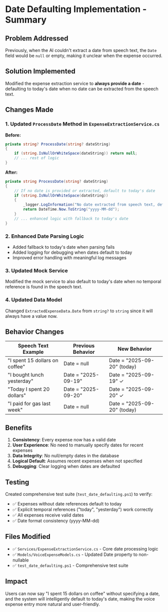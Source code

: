 # Date Defaulting Implementation - Summary

## Problem Addressed
Previously, when the AI couldn't extract a date from speech text, the `Date` field would be `null` or empty, making it unclear when the expense occurred.

## Solution Implemented
Modified the expense extraction service to **always provide a date** - defaulting to today's date when no date can be extracted from the speech text.

## Changes Made

### 1. Updated `ProcessDate` Method in `ExpenseExtractionService.cs`

**Before:**
```csharp
private string? ProcessDate(string? dateString)
{
    if (string.IsNullOrWhiteSpace(dateString)) return null;
    // ... rest of logic
}
```

**After:**
```csharp
private string ProcessDate(string? dateString)
{
    // If no date is provided or extracted, default to today's date
    if (string.IsNullOrWhiteSpace(dateString)) 
    {
        _logger.LogInformation("No date extracted from speech text, defaulting to today's date");
        return DateTime.Now.ToString("yyyy-MM-dd");
    }
    // ... enhanced logic with fallback to today's date
}
```

### 2. Enhanced Date Parsing Logic
- Added fallback to today's date when parsing fails
- Added logging for debugging when dates default to today
- Improved error handling with meaningful log messages

### 3. Updated Mock Service
Modified the mock service to also default to today's date when no temporal reference is found in the speech text.

### 4. Updated Data Model
Changed `ExtractedExpenseData.Date` from `string?` to `string` since it will always have a value now.

## Behavior Changes

| Speech Text Example | Previous Behavior | New Behavior |
|-------------------|------------------|--------------|
| "I spent 15 dollars on coffee" | Date = null | Date = "2025-09-20" (today) |
| "I bought lunch yesterday" | Date = "2025-09-19" | Date = "2025-09-19" ✓ |
| "Today I spent 20 dollars" | Date = "2025-09-20" | Date = "2025-09-20" ✓ |
| "I paid for gas last week" | Date = null | Date = "2025-09-20" (today) |

## Benefits

1. **Consistency**: Every expense now has a valid date
2. **User Experience**: No need to manually specify dates for recent expenses
3. **Data Integrity**: No null/empty dates in the database
4. **Logical Default**: Assumes recent expenses when not specified
5. **Debugging**: Clear logging when dates are defaulted

## Testing

Created comprehensive test suite (`test_date_defaulting.ps1`) to verify:
- ✅ Expenses without date references default to today
- ✅ Explicit temporal references ("today", "yesterday") work correctly  
- ✅ All expenses receive valid dates
- ✅ Date format consistency (yyyy-MM-dd)

## Files Modified
- ✅ `Services/ExpenseExtractionService.cs` - Core date processing logic
- ✅ `Models/VoiceExpenseModels.cs` - Updated Date property to non-nullable
- ✅ `test_date_defaulting.ps1` - Comprehensive test suite

## Impact
Users can now say "I spent 15 dollars on coffee" without specifying a date, and the system will intelligently default to today's date, making the voice expense entry more natural and user-friendly.